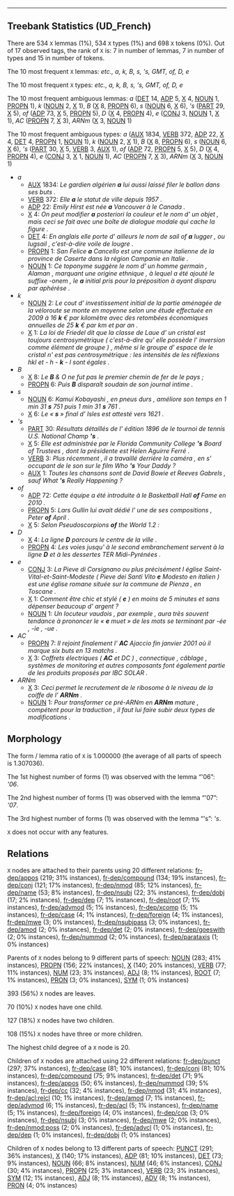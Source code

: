 

--------------------------------------------------------------------------------

## Treebank Statistics (UD_French)

There are 534 `X` lemmas (1%), 534 `X` types (1%) and 698 `X` tokens (0%).
Out of 17 observed tags, the rank of `X` is: 7 in number of lemmas, 7 in number of types and 15 in number of tokens.

The 10 most frequent `X` lemmas: <em>etc., a, k, B, s, 's, GMT, of, D, e</em>

The 10 most frequent `X` types:  <em>etc., a, k, B, s, 's, GMT, of, D, e</em>

The 10 most frequent ambiguous lemmas: <em>a</em> ([DET]() 14, [ADP]() 5, [X]() 4, [NOUN]() 1, [PROPN]() 1), <em>k</em> ([NOUN]() 2, [X]() 1), <em>B</em> ([X]() 8, [PROPN]() 6), <em>s</em> ([NOUN]() 6, [X]() 6), <em>'s</em> ([PART]() 29, [X]() 5), <em>of</em> ([ADP]() 73, [X]() 5, [PROPN]() 5), <em>D</em> ([X]() 4, [PROPN]() 4), <em>e</em> ([CONJ]() 3, [NOUN]() 1, [X]() 1), <em>AC</em> ([PROPN]() 7, [X]() 3), <em>ARNm</em> ([X]() 3, [NOUN]() 1)

The 10 most frequent ambiguous types:  <em>a</em> ([AUX]() 1834, [VERB]() 372, [ADP]() 22, [X]() 4, [DET]() 4, [PROPN]() 1, [NOUN]() 1), <em>k</em> ([NOUN]() 2, [X]() 1), <em>B</em> ([X]() 8, [PROPN]() 6), <em>s</em> ([NOUN]() 6, [X]() 6), <em>'s</em> ([PART]() 30, [X]() 5, [VERB]() 3, [AUX]() 1), <em>of</em> ([ADP]() 72, [PROPN]() 5, [X]() 5), <em>D</em> ([X]() 4, [PROPN]() 4), <em>e</em> ([CONJ]() 3, [X]() 1, [NOUN]() 1), <em>AC</em> ([PROPN]() 7, [X]() 3), <em>ARNm</em> ([X]() 3, [NOUN]() 1)


* <em>a</em>
  * [AUX]() 1834: <em>Le gardien algérien <b>a</b> lui aussi laissé filer le ballon dans ses buts .</em>
  * [VERB]() 372: <em>Elle <b>a</b> le statut de ville depuis 1957 .</em>
  * [ADP]() 22: <em>Emily Hirst est née <b>a</b> Vancouver à le Canada .</em>
  * [X]() 4: <em>On peut modifier <b>a</b> posteriori la couleur et le nom d' un objet , mais ceci se fait avec une boîte de dialogue modale qui cache la figure .</em>
  * [DET]() 4: <em>En anglais elle porte d' ailleurs le nom de sail of <b>a</b> lugger , ou lugsail , c'est-à-dire voile de lougre .</em>
  * [PROPN]() 1: <em>San Felice <b>a</b> Cancello est une commune italienne de la province de Caserte dans la région Campanie en Italie .</em>
  * [NOUN]() 1: <em>Ce toponyme suggère le nom d' un homme germain , Alaman , marquant une origine ethnique , à lequel a été ajouté le suffixe -onem , le <b>a</b> initial pris pour la préposition à ayant disparu par aphérèse .</em>
* <em>k</em>
  * [NOUN]() 2: <em>Le cout d' investissement initial de la partie aménagée de la véloroute se monte en moyenne selon une étude effectuée en 2009 à 16 <b>k</b> € par kilomètre avec des retombées économiques annuelles de 25 <b>k</b> € par km et par an .</em>
  * [X]() 1: <em>La loi de Friedel dit que la classe de Laue d' un cristal est toujours centrosymétrique ( c'est-à-dire qu' elle possède l' inversion comme élément de groupe ) , même si le groupe d' espace de le cristal n' est pas centrosymétrique : les intensités de les réflexions hkl et - h - <b>k</b> - l sont égales .</em>
* <em>B</em>
  * [X]() 8: <em>Le <b>B</b> & O ne fut pas le premier chemin de fer de le pays ;</em>
  * [PROPN]() 6: <em>Puis <b>B</b> disparaît soudain de son journal intime .</em>
* <em>s</em>
  * [NOUN]() 6: <em>Kamui Kobayashi , en pneus durs , améliore son temps en 1 min 31 <b>s</b> 751 puis 1 min 31 <b>s</b> 761 .</em>
  * [X]() 6: <em>Le « <b>s</b> » final d' Isles est attesté vers 1621 .</em>
* <em>'s</em>
  * [PART]() 30: <em>Résultats détaillés de l' édition 1896 de le tournoi de tennis U.S. National Champ <b>'s</b> .</em>
  * [X]() 5: <em>Elle est administrée par le Florida Community College <b>'s</b> Board of Trustees , dont la présidente est Helen Aguirre Ferré .</em>
  * [VERB]() 3: <em>Plus récemment , il a travaillé derrière la caméra , en s' occupant de le son sur le film Who <b>'s</b> Your Daddy ?</em>
  * [AUX]() 1: <em>Toutes les chansons sont de David Bowie et Reeves Gabrels , sauf What <b>'s</b> Really Happening ?</em>
* <em>of</em>
  * [ADP]() 72: <em>Cette équipe a été introduite à le Basketball Hall <b>of</b> Fame en 2010 .</em>
  * [PROPN]() 5: <em>Lars Gullin lui avait dédié l' une de ses compositions , Peter <b>of</b> April .</em>
  * [X]() 5: <em>Selon Pseudoscorpions <b>of</b> the World 1.2 :</em>
* <em>D</em>
  * [X]() 4: <em>La ligne <b>D</b> parcours le centre de la ville .</em>
  * [PROPN]() 4: <em>Les voies jusqu' à le second embranchement servent à la ligne <b>D</b> et à les dessertes TER Midi-Pyrénées .</em>
* <em>e</em>
  * [CONJ]() 3: <em>La Pieve di Corsignano ou plus précisément l église Saint-Vital-et-Saint-Modeste ( Pieve dei Santi Vito <b>e</b> Modesto en italien ) est une église romane située sur la commune de Pienza , en Toscane .</em>
  * [X]() 1: <em>Comment être chic et stylé ( <b>e</b> ) en moins de 5 minutes et sans dépenser beaucoup d' argent ?</em>
  * [NOUN]() 1: <em>Un locuteur vaudois , par exemple , aura très souvent tendance à prononcer le « <b>e</b> muet » de les mots se terminant par -ée , -ie , -ue .</em>
* <em>AC</em>
  * [PROPN]() 7: <em>Il rejoint finalement l' <b>AC</b> Ajaccio fin janvier 2001 où il marque six buts en 13 matchs .</em>
  * [X]() 3: <em>Coffrets électriques ( <b>AC</b> et DC ) , connectique , câblage , systèmes de monitoring et autres composants font également partie de les produits proposés par IBC SOLAR .</em>
* <em>ARNm</em>
  * [X]() 3: <em>Ceci permet le recrutement de le ribosome à le niveau de la coiffe de l' <b>ARNm</b> .</em>
  * [NOUN]() 1: <em>Pour transformer ce pré-ARNm en <b>ARNm</b> mature , compétent pour la traduction , il faut lui faire subir deux types de modifications .</em>

## Morphology

The form / lemma ratio of `X` is 1.000000 (the average of all parts of speech is 1.307036).

The 1st highest number of forms (1) was observed with the lemma “'06”: <em>'06</em>.

The 2nd highest number of forms (1) was observed with the lemma “'07”: <em>'07</em>.

The 3rd highest number of forms (1) was observed with the lemma “'s”: <em>'s</em>.

`X` does not occur with any features.


## Relations

`X` nodes are attached to their parents using 20 different relations: [fr-dep/appos]() (219; 31% instances), [fr-dep/compound]() (134; 19% instances), [fr-dep/conj]() (121; 17% instances), [fr-dep/nmod]() (85; 12% instances), [fr-dep/name]() (53; 8% instances), [fr-dep/nsubj]() (22; 3% instances), [fr-dep/dobj]() (17; 2% instances), [fr-dep/dep]() (7; 1% instances), [fr-dep/root]() (7; 1% instances), [fr-dep/advmod]() (5; 1% instances), [fr-dep/xcomp]() (5; 1% instances), [fr-dep/case]() (4; 1% instances), [fr-dep/foreign]() (4; 1% instances), [fr-dep/mwe]() (3; 0% instances), [fr-dep/nsubjpass]() (3; 0% instances), [fr-dep/amod]() (2; 0% instances), [fr-dep/det]() (2; 0% instances), [fr-dep/goeswith]() (2; 0% instances), [fr-dep/nummod]() (2; 0% instances), [fr-dep/parataxis]() (1; 0% instances)

Parents of `X` nodes belong to 9 different parts of speech: [NOUN]() (283; 41% instances), [PROPN]() (156; 22% instances), [X]() (140; 20% instances), [VERB]() (77; 11% instances), [NUM]() (23; 3% instances), [ADJ]() (8; 1% instances), [ROOT]() (7; 1% instances), [PRON]() (3; 0% instances), [SYM]() (1; 0% instances)

393 (56%) `X` nodes are leaves.

70 (10%) `X` nodes have one child.

127 (18%) `X` nodes have two children.

108 (15%) `X` nodes have three or more children.

The highest child degree of a `X` node is 20.

Children of `X` nodes are attached using 22 different relations: [fr-dep/punct]() (297; 37% instances), [fr-dep/case]() (81; 10% instances), [fr-dep/conj]() (81; 10% instances), [fr-dep/compound]() (75; 9% instances), [fr-dep/det]() (71; 9% instances), [fr-dep/appos]() (50; 6% instances), [fr-dep/nummod]() (39; 5% instances), [fr-dep/cc]() (32; 4% instances), [fr-dep/nmod]() (31; 4% instances), [fr-dep/acl:relcl]() (10; 1% instances), [fr-dep/amod]() (7; 1% instances), [fr-dep/advmod]() (6; 1% instances), [fr-dep/acl]() (5; 1% instances), [fr-dep/name]() (5; 1% instances), [fr-dep/foreign]() (4; 0% instances), [fr-dep/cop]() (3; 0% instances), [fr-dep/nsubj]() (3; 0% instances), [fr-dep/mwe]() (2; 0% instances), [fr-dep/nmod:poss]() (2; 0% instances), [fr-dep/advcl]() (1; 0% instances), [fr-dep/dep]() (1; 0% instances), [fr-dep/dobj]() (1; 0% instances)

Children of `X` nodes belong to 13 different parts of speech: [PUNCT]() (291; 36% instances), [X]() (140; 17% instances), [ADP]() (81; 10% instances), [DET]() (73; 9% instances), [NOUN]() (66; 8% instances), [NUM]() (46; 6% instances), [CONJ]() (30; 4% instances), [PROPN]() (25; 3% instances), [VERB]() (23; 3% instances), [SYM]() (12; 1% instances), [ADJ]() (8; 1% instances), [ADV]() (8; 1% instances), [PRON]() (4; 0% instances)

